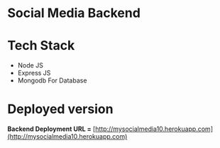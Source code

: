 ﻿# Social Media Backend

# Tech Stack
- Node JS
- Express JS
- Mongodb For Database

# Deployed version
**Backend Deployment URL =** [http://mysocialmedia10.herokuapp.com](http://mysocialmedia10.herokuapp.com)
